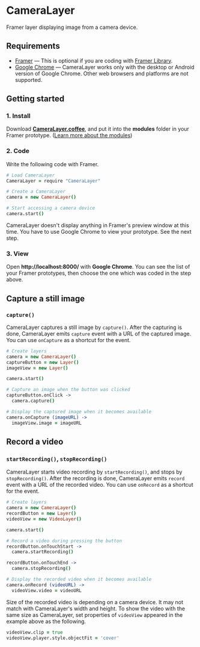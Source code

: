 CameraLayer
===========

Framer layer displaying image from a camera device.

Requirements
------------

- [Framer](https://framer.com/) — This is optional if you are coding with [Framer Library](https://github.com/koenbok/Framer).
- [Google Chrome](https://www.google.com/chrome) — CameraLayer works only with the desktop or Android version of Google Chrome. Other web browsers and platforms are not supported.

Getting started
---------------

### 1. Install

Download **[CameraLayer.coffee](https://raw.githubusercontent.com/ktcy/CameraLayer/master/src/CameraLayer.coffee)**, and put it into the **modules** folder in your Framer prototype. ([Learn more about the modules](https://framer.com/docs/#modules.modules))

### 2. Code

Write the following code with Framer.

```coffee
# Load CameraLayer
CameraLayer = require "CameraLayer"

# Create a CameraLayer
camera = new CameraLayer()

# Start accessing a camera device
camera.start()
```

CameraLayer doesn't display anything in Framer's preview window at this time. You have to use Google Chrome to view your prototype. See the next step.

### 3. View

Open **http://localhost:8000/** with **Google Chrome**. You can see the list of your Framer prototypes, then choose the one which was coded in the step above.

Capture a still image
---------------------

### `capture()`

CameraLayer captures a still image by `capture()`. After the capturing is done, CameraLayer emits `capture` event with a URL of the captured image. You can use `onCapture` as a shortcut for the event.

```coffee
# Create layers
camera = new CameraLayer()
captureButton = new Layer()
imageView = new Layer()

camera.start()

# Capture an image when the button was clicked
captureButton.onClick ->
  camera.capture()

# Display the captured image when it becomes available
camera.onCapture (imageURL) ->
  imageView.image = imageURL
```

Record a video
--------------

### `startRecording()`, `stopRecording()`

CameraLayer starts video recording by `startRecording()`, and stops by `stopRecording()`. After the recording is done, CameraLayer emits `record` event with a URL of the recorded video. You can use `onRecord` as a shortcut for the event.

```coffee
# Create layers
camera = new CameraLayer()
recordButton = new Layer()
videoView = new VideoLayer()

camera.start()

# Record a video during pressing the button
recordButton.onTouchStart ->
  camera.startRecording()

recordButton.onTouchEnd ->
  camera.stopRecording()

# Display the recorded video when it becomes available
camera.onRecord (videoURL) ->
  videoView.video = videoURL
```

Size of the recorded video is depending on a camera device. It may not match with CameraLayer's width and height. To show the video with the same size as CameraLayer, set properties of `videoView` appeared in the example above as the following.

```coffee
videoView.clip = true
videoView.player.style.objectFit = 'cover'
```
